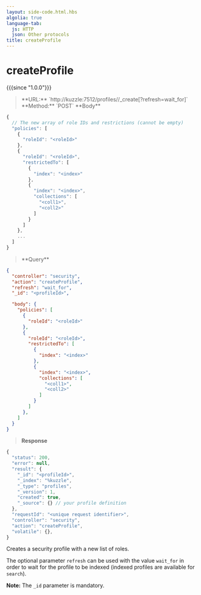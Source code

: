 ```yaml
---
layout: side-code.html.hbs
algolia: true
language-tab:
  js: HTTP
  json: Other protocols
title: createProfile
---
```



# createProfile

{{{since "1.0.0"}}}



<blockquote class="js">
<p>
**URL:** `http://kuzzle:7512/profiles/<profileId>/_create[?refresh=wait_for]`  
**Method:** `POST`  
**Body**
</p>
</blockquote>

```js
{
  // The new array of role IDs and restrictions (cannot be empty)
  "policies": [
    {
      "roleId": "<roleId>"
    },
    {
      "roleId": "<roleId>",
      "restrictedTo": [
        {
          "index": "<index>"
        },
        {
          "index": "<index>",
          "collections": [
            "<coll1>",
            "<coll2>"
          ]
        }
      ]
    },
    ...
  ]
}
```

<blockquote class="json">
<p>
**Query**
</p>
</blockquote>

```json
{
  "controller": "security",
  "action": "createProfile",
  "refresh": "wait_for",
  "_id": "<profileId>",

  "body": {
    "policies": [
      {
        "roleId": "<roleId>"
      },
      {
        "roleId": "<roleId>",
        "restrictedTo": [
          {
            "index": "<index>"
          },
          {
            "index": "<index>",
            "collections": [
              "<coll1>",
              "<coll2>"
            ]
          }
        ]
      },
    ]
  }
}
```

>**Response**

```javascript
{
  "status": 200,                     
  "error": null,                     
  "result": {
    "_id": "<profileId>",
    "_index": "%kuzzle",
    "_type": "profiles",
    "_version": 1,
    "created": true,
    "_source": {} // your profile definition
  },
  "requestId": "<unique request identifier>",
  "controller": "security",
  "action": "createProfile",
  "volatile": {},
}
```

Creates a security profile with a new list of roles.

The optional parameter `refresh` can be used
with the value `wait_for` in order to wait for the profile to be indexed (indexed profiles are available for `search`).

**Note:** The `_id` parameter is mandatory.

